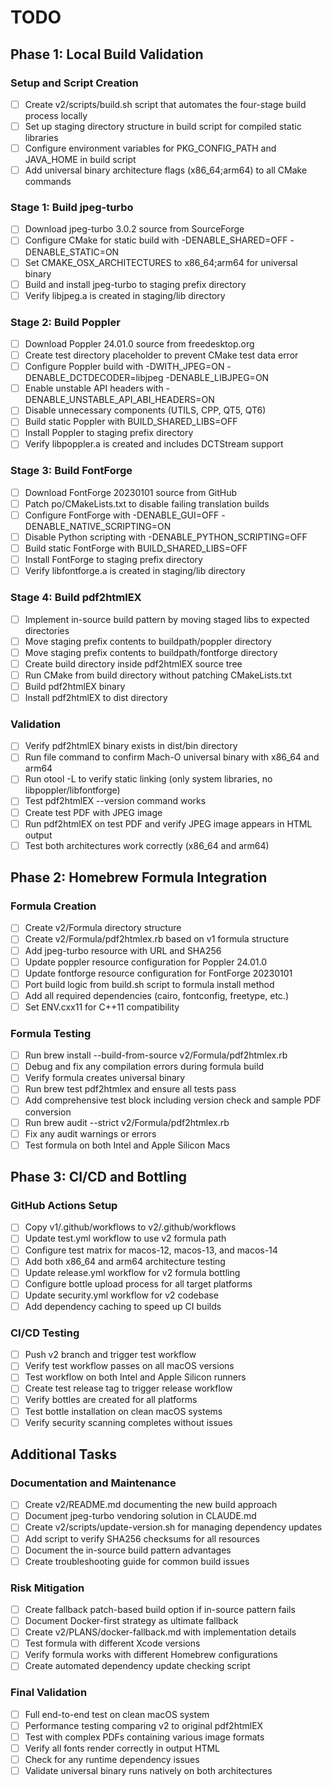 # TODO

## Phase 1: Local Build Validation

### Setup and Script Creation
- [ ] Create v2/scripts/build.sh script that automates the four-stage build process locally
- [ ] Set up staging directory structure in build script for compiled static libraries
- [ ] Configure environment variables for PKG_CONFIG_PATH and JAVA_HOME in build script
- [ ] Add universal binary architecture flags (x86_64;arm64) to all CMake commands

### Stage 1: Build jpeg-turbo
- [ ] Download jpeg-turbo 3.0.2 source from SourceForge
- [ ] Configure CMake for static build with -DENABLE_SHARED=OFF -DENABLE_STATIC=ON
- [ ] Set CMAKE_OSX_ARCHITECTURES to x86_64;arm64 for universal binary
- [ ] Build and install jpeg-turbo to staging prefix directory
- [ ] Verify libjpeg.a is created in staging/lib directory

### Stage 2: Build Poppler
- [ ] Download Poppler 24.01.0 source from freedesktop.org
- [ ] Create test directory placeholder to prevent CMake test data error
- [ ] Configure Poppler build with -DWITH_JPEG=ON -DENABLE_DCTDECODER=libjpeg -DENABLE_LIBJPEG=ON
- [ ] Enable unstable API headers with -DENABLE_UNSTABLE_API_ABI_HEADERS=ON
- [ ] Disable unnecessary components (UTILS, CPP, QT5, QT6)
- [ ] Build static Poppler with BUILD_SHARED_LIBS=OFF
- [ ] Install Poppler to staging prefix directory
- [ ] Verify libpoppler.a is created and includes DCTStream support

### Stage 3: Build FontForge
- [ ] Download FontForge 20230101 source from GitHub
- [ ] Patch po/CMakeLists.txt to disable failing translation builds
- [ ] Configure FontForge with -DENABLE_GUI=OFF -DENABLE_NATIVE_SCRIPTING=ON
- [ ] Disable Python scripting with -DENABLE_PYTHON_SCRIPTING=OFF
- [ ] Build static FontForge with BUILD_SHARED_LIBS=OFF
- [ ] Install FontForge to staging prefix directory
- [ ] Verify libfontforge.a is created in staging/lib directory

### Stage 4: Build pdf2htmlEX
- [ ] Implement in-source build pattern by moving staged libs to expected directories
- [ ] Move staging prefix contents to buildpath/poppler directory
- [ ] Move staging prefix contents to buildpath/fontforge directory
- [ ] Create build directory inside pdf2htmlEX source tree
- [ ] Run CMake from build directory without patching CMakeLists.txt
- [ ] Build pdf2htmlEX binary
- [ ] Install pdf2htmlEX to dist directory

### Validation
- [ ] Verify pdf2htmlEX binary exists in dist/bin directory
- [ ] Run file command to confirm Mach-O universal binary with x86_64 and arm64
- [ ] Run otool -L to verify static linking (only system libraries, no libpoppler/libfontforge)
- [ ] Test pdf2htmlEX --version command works
- [ ] Create test PDF with JPEG image
- [ ] Run pdf2htmlEX on test PDF and verify JPEG image appears in HTML output
- [ ] Test both architectures work correctly (x86_64 and arm64)

## Phase 2: Homebrew Formula Integration

### Formula Creation
- [ ] Create v2/Formula directory structure
- [ ] Create v2/Formula/pdf2htmlex.rb based on v1 formula structure
- [ ] Add jpeg-turbo resource with URL and SHA256
- [ ] Update poppler resource configuration for Poppler 24.01.0
- [ ] Update fontforge resource configuration for FontForge 20230101
- [ ] Port build logic from build.sh script to formula install method
- [ ] Add all required dependencies (cairo, fontconfig, freetype, etc.)
- [ ] Set ENV.cxx11 for C++11 compatibility

### Formula Testing
- [ ] Run brew install --build-from-source v2/Formula/pdf2htmlex.rb
- [ ] Debug and fix any compilation errors during formula build
- [ ] Verify formula creates universal binary
- [ ] Run brew test pdf2htmlex and ensure all tests pass
- [ ] Add comprehensive test block including version check and sample PDF conversion
- [ ] Run brew audit --strict v2/Formula/pdf2htmlex.rb
- [ ] Fix any audit warnings or errors
- [ ] Test formula on both Intel and Apple Silicon Macs

## Phase 3: CI/CD and Bottling

### GitHub Actions Setup
- [ ] Copy v1/.github/workflows to v2/.github/workflows
- [ ] Update test.yml workflow to use v2 formula path
- [ ] Configure test matrix for macos-12, macos-13, and macos-14
- [ ] Add both x86_64 and arm64 architecture testing
- [ ] Update release.yml workflow for v2 formula bottling
- [ ] Configure bottle upload process for all target platforms
- [ ] Update security.yml workflow for v2 codebase
- [ ] Add dependency caching to speed up CI builds

### CI/CD Testing
- [ ] Push v2 branch and trigger test workflow
- [ ] Verify test workflow passes on all macOS versions
- [ ] Test workflow on both Intel and Apple Silicon runners
- [ ] Create test release tag to trigger release workflow
- [ ] Verify bottles are created for all platforms
- [ ] Test bottle installation on clean macOS systems
- [ ] Verify security scanning completes without issues

## Additional Tasks

### Documentation and Maintenance
- [ ] Create v2/README.md documenting the new build approach
- [ ] Document jpeg-turbo vendoring solution in CLAUDE.md
- [ ] Create v2/scripts/update-version.sh for managing dependency updates
- [ ] Add script to verify SHA256 checksums for all resources
- [ ] Document the in-source build pattern advantages
- [ ] Create troubleshooting guide for common build issues

### Risk Mitigation
- [ ] Create fallback patch-based build option if in-source pattern fails
- [ ] Document Docker-first strategy as ultimate fallback
- [ ] Create v2/PLANS/docker-fallback.md with implementation details
- [ ] Test formula with different Xcode versions
- [ ] Verify formula works with different Homebrew configurations
- [ ] Create automated dependency update checking script

### Final Validation
- [ ] Full end-to-end test on clean macOS system
- [ ] Performance testing comparing v2 to original pdf2htmlEX
- [ ] Test with complex PDFs containing various image formats
- [ ] Verify all fonts render correctly in output HTML
- [ ] Check for any runtime dependency issues
- [ ] Validate universal binary runs natively on both architectures